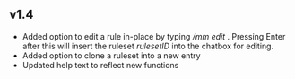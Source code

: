 ## v1.4
* Added option to edit a rule in-place by typing */mm edit <rulesetID>*. Pressing Enter after this will insert the ruleset *rulesetID* into the chatbox for editing.
* Added option to clone a ruleset into a new entry
* Updated help text to reflect new functions
